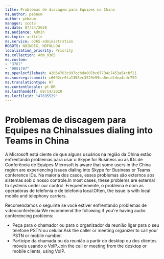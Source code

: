 ```yaml
---
title: Problemas de discagem para Equipes na China
ms.author: pebaum
author: pebaum
manager: scotv
ms.date: 07/24/2020
ms.audience: Admin
ms.topic: article
ms.service: o365-administration
ROBOTS: NOINDEX, NOFOLLOW
localization_priority: Priority
ms.collection: Adm_O365
ms.custom:
- "3787"
- "9001707"
ms.openlocfilehash: 42064703c997cdbda007bc07734c7453a54cbf21
ms.sourcegitcommit: c6692ce0fa1358ec3529e59ca0ecdfdea4cdc759
ms.translationtype: HT
ms.contentlocale: pt-BR
ms.lasthandoff: 09/14/2020
ms.locfileid: "47695529"
---
```

# <a name="issues-dialing-into-teams-in-china"></a><span data-ttu-id="28b2d-102">Problemas de discagem para Equipes na China</span><span class="sxs-lookup"><span data-stu-id="28b2d-102">Issues dialing into Teams in China</span></span>

<span data-ttu-id="28b2d-103">A Microsoft está ciente de que alguns usuários na região da China estão enfrentando problemas para usar o Skype for Business ou as IDs de Conferência de Equipes.</span><span class="sxs-lookup"><span data-stu-id="28b2d-103">Microsoft is aware that some users in the China region are experiencing issues dialing into Skype for Business or Teams conference IDs.</span></span> <span data-ttu-id="28b2d-104">Na maioria dos casos, esses problemas são externos aos sistemas sob o nosso controle.</span><span class="sxs-lookup"><span data-stu-id="28b2d-104">In most cases, these problems are external to systems under our control.</span></span> <span data-ttu-id="28b2d-105">Frequentemente, o problema é com as operadoras de telefonia e de telefonia local.</span><span class="sxs-lookup"><span data-stu-id="28b2d-105">Often, the issue is with local mobile and telephony carriers.</span></span>

<span data-ttu-id="28b2d-106">Recomendamos o seguinte se você estiver enfrentando problemas de videoconferência:</span><span class="sxs-lookup"><span data-stu-id="28b2d-106">We recommend the following if you're having audio conferencing problems:</span></span>

-   <span data-ttu-id="28b2d-107">Peça para o chamador ou para o organizador da reunião ligar para o seu telefone PSTN ou celular.</span><span class="sxs-lookup"><span data-stu-id="28b2d-107">Ask the caller or meeting organizer to call your PSTN or mobile number.</span></span>
-   <span data-ttu-id="28b2d-108">Participe da chamada ou da reunião a partir do desktop ou dos clientes móveis usando o VoIP.</span><span class="sxs-lookup"><span data-stu-id="28b2d-108">Join the call or meeting from the desktop or mobile clients, using VoIP.</span></span>